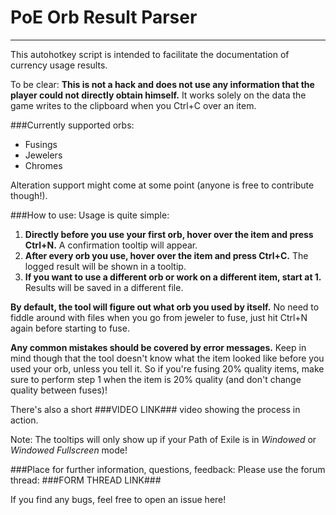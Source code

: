 # PoE Orb Result Parser
---------------------

This autohotkey script is intended to facilitate the documentation of currency usage results.

To be clear: **This is not a hack and does not use any information that the player could not directly obtain himself.**
It works solely on the data the game writes to the clipboard when you Ctrl+C over an item.

###Currently supported orbs:
* Fusings
* Jewelers
* Chromes

Alteration support might come at some point (anyone is free to contribute though!).

###How to use:
Usage is quite simple:
1. **Directly before you use your first orb, hover over the item and press Ctrl+N.** A confirmation tooltip will appear.
2. **After every orb you use, hover over the item and press Ctrl+C.** The logged result will be shown in a tooltip.
3. **If you want to use a different orb or work on a different item, start at 1.** Results will be saved in a different file.

**By default, the tool will figure out what orb you used by itself.** No need to fiddle around with files when you go from jeweler to fuse, just hit Ctrl+N again before starting to fuse.

**Any common mistakes should be covered by error messages.** Keep in mind though that the tool doesn't know what the item looked like before you used your orb, unless you tell it. So if you're fusing 20% quality items, make sure to perform step 1 when the item is 20% quality (and don't change quality between fuses)!

There's also a short ###VIDEO LINK### video showing the process in action.

Note: The tooltips will only show up if your Path of Exile is in *Windowed* or *Windowed Fullscreen* mode!

###Place for further information, questions, feedback:
Please use the forum thread: ###FORM THREAD LINK###

If you find any bugs, feel free to open an issue here!